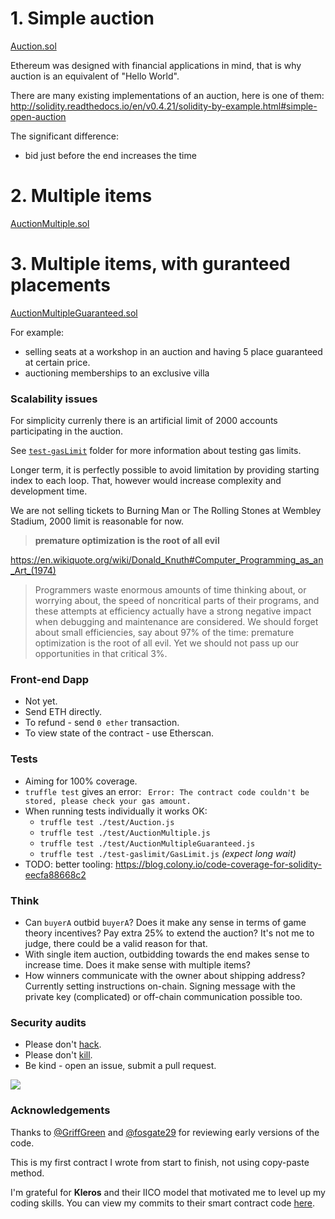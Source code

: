 # 1. Simple auction
[Auction.sol](https://github.com/genesisdotre/ethereum-auction/blob/master/contracts/Auction.sol)

Ethereum was designed with financial applications in mind, that is why auction is an equivalent of "Hello World".

There are many existing implementations of an auction, here is one of them: http://solidity.readthedocs.io/en/v0.4.21/solidity-by-example.html#simple-open-auction

The significant difference:
* bid just before the end increases the time

# 2. Multiple items
[AuctionMultiple.sol](https://github.com/genesisdotre/ethereum-auction/blob/master/contracts/AuctionMultiple.sol)

# 3. Multiple items, with guranteed placements
[AuctionMultipleGuaranteed.sol](https://github.com/genesisdotre/ethereum-auction/blob/master/contracts/AuctionMultipleGuaranteed.sol)

For example: 
* selling seats at a workshop in an auction and having 5 place guaranteed at certain price.
* auctioning memberships to an exclusive villa

### Scalability issues
For simplicity currenly there is an artificial limit of 2000 accounts participating in the auction.

See [`test-gasLimit`](https://github.com/genesisdotre/ethereum-auction/tree/master/test-gaslimit) folder for more information about testing gas limits.

Longer term, it is perfectly possible to avoid limitation by providing starting index to each loop. That, however would increase complexity and development time.

We are not selling tickets to Burning Man or The Rolling Stones at Wembley Stadium, 2000 limit is reasonable for now.
>  **premature optimization is the root of all evil**

https://en.wikiquote.org/wiki/Donald_Knuth#Computer_Programming_as_an_Art_(1974)

> Programmers waste enormous amounts of time thinking about, or worrying about, the speed of noncritical parts of their programs, and these attempts at efficiency actually have a strong negative impact when debugging and maintenance are considered. We should forget about small efficiencies, say about 97% of the time: premature optimization is the root of all evil. Yet we should not pass up our opportunities in that critical 3%.

### Front-end Dapp
* Not yet.
* Send ETH directly.
* To refund - send `0 ether` transaction.
* To view state of the contract - use Etherscan.

### Tests
* Aiming for 100% coverage.
* `truffle test` gives an error: ` Error: The contract code couldn't be stored, please check your gas amount.`
* When running tests individually it works OK:
  * `truffle test ./test/Auction.js`
  * `truffle test ./test/AuctionMultiple.js`
  * `truffle test ./test/AuctionMultipleGuaranteed.js`
  * `truffle test ./test-gaslimit/GasLimit.js` *(expect long wait)*
* TODO: better tooling: https://blog.colony.io/code-coverage-for-solidity-eecfa88668c2

### Think
* Can `buyerA` outbid `buyerA`? Does it make any sense in terms of game theory incentives? Pay extra 25% to extend the auction? It's not me to judge, there could be a valid reason for that.
* With single item auction, outbidding towards the end makes sense to increase time. Does it make sense with multiple items?
* How winners communicate with the owner about shipping address? Currently setting instructions on-chain. Signing message with the private key (complicated) or off-chain communication possible too.

### Security audits
* Please don't [hack](https://ethernaut.zeppelin.solutions/).
* Please don't [kill](https://github.com/paritytech/parity/issues/6995).
* Be kind - open an issue, submit a pull request.

![](https://raw.githubusercontent.com/astralship/auction-ethereum/master/owasp.png)

### Acknowledgements

Thanks to [@GriffGreen](https://github.com/GriffGreen) and [@fosgate29](https://github.com/fosgate29) for reviewing early versions of the code.

This is my first contract I wrote from start to finish, not using copy-paste method.

I'm grateful for **Kleros** and their IICO model that motivated me to level up my coding skills. You can view my commits to their smart contract code [here](https://github.com/kleros/openiico-contract/commits?author=stefek99).